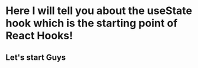 # Here I will tell you about the useState hook which is the starting point of React Hooks!

## Let's start Guys